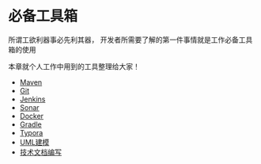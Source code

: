 # 必备工具箱

所谓工欲利器事必先利其器， 开发者所需要了解的第一件事情就是工作必备工具箱的使用

本章就个人工作中用到的工具整理给大家！



* [Maven](tools/Maven/readme.md)
* [Git](tools/Git/readme.md)
* [Jenkins](tools/Jenkins/readme.md)
* [Sonar](tools/Sonar/readme.md)
* [Docker](tools/Docker/readme.md)
* [Gradle](tools/Gradle/readme.md)
* [Typora](tools/Typora/readme.md)
* [UML建模](tools/UML/readme.md)
* [技术文档编写](tools/wiki/readme.md)